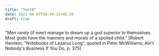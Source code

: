```yaml
---
title: "Test9"
date: 2021-08-07T09:44:31+05:30
draft: true
---
```


"Men rarely (if ever) manage to dream up a god superior to themselves.
 Most gods have the manners and morals of a spoiled child."
       [Robert Heinlein, "Notebooks of Lazarus Long", quoted in
        Peter McWilliams, Ain't Nobody's Business If You Do, p. 375]
